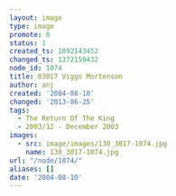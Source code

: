 ```yaml
---
layout: image
type: image
promote: 0
status: 1
created_ts: 1092143452
changed_ts: 1372159432
node_id: 1074
title: 03017 Viggo Mortenson
author: anj
created: '2004-08-10'
changed: '2013-06-25'
tags:
  - The Return Of The King
  - 2003/12 - December 2003
images:
  - src: image/images/130_3017-1074.jpg
    name: 130_3017-1074.jpg
url: "/node/1074/"
aliases: []
date: '2004-08-10'
---
```


